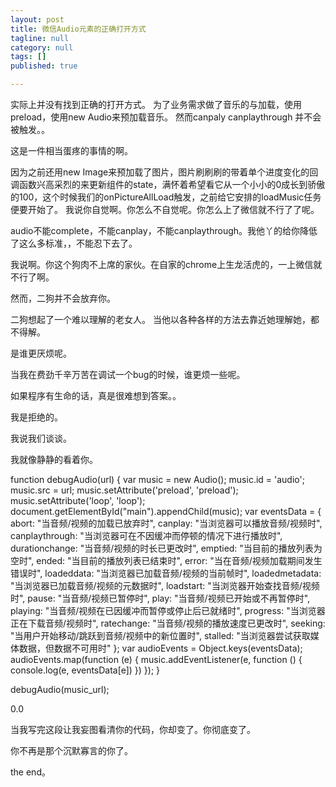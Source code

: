 ```yaml
---
layout: post
title: 微信Audio元素的正确打开方式
tagline: null
category: null
tags: []
published: true

---
```

实际上并没有找到正确的打开方式。
为了业务需求做了音乐的与加载，使用preload，使用new Audio来预加载音乐。
然而canpaly canplaythrough 并不会被触发。。

这是一件相当蛋疼的事情的啊。

因为之前还用new Image来预加载了图片，图片刷刷刷的带着单个进度变化的回调函数兴高采烈的来更新组件的state，满怀着希望看它从一个小小的0成长到骄傲的100，这个时候我们的onPictureAllLoad触发，之前给它安排的loadMusic任务便要开始了。
 我说你自觉啊。你怎么不自觉呢。你怎么上了微信就不行了了呢。
 
 audio不能complete，不能canplay，不能canplaythrough。我他丫的给你降低了这么多标准，，不能忍下去了。
 
 我说啊。你这个狗肉不上席的家伙。在自家的chrome上生龙活虎的，一上微信就不行了啊。
 
 
 然而，二狗并不会放弃你。
 
 二狗想起了一个难以理解的老女人。
 当他以各种各样的方法去靠近她理解她，都不得解。
 
 是谁更厌烦呢。
 
 当我在费劲千辛万苦在调试一个bug的时候，谁更烦一些呢。
 
 
 如果程序有生命的话，真是很难想到答案。。
 
 我是拒绝的。
 
 我说我们谈谈。
 
 我就像静静的看着你。
 
 
 function debugAudio(url) {
    var music = new Audio();
    music.id = 'audio';
    music.src = url;
    music.setAttribute('preload', 'preload');
    music.setAttribute('loop', 'loop');
    document.getElementById("main").appendChild(music);
    var eventsData = {
        abort: "当音频/视频的加载已放弃时",
        canplay: "当浏览器可以播放音频/视频时",
        canplaythrough: "当浏览器可在不因缓冲而停顿的情况下进行播放时",
        durationchange: "当音频/视频的时长已更改时",
        emptied: "当目前的播放列表为空时",
        ended: "当目前的播放列表已结束时",
        error: "当在音频/视频加载期间发生错误时",
        loadeddata: "当浏览器已加载音频/视频的当前帧时",
        loadedmetadata: "当浏览器已加载音频/视频的元数据时",
        loadstart: "当浏览器开始查找音频/视频时",
        pause: "当音频/视频已暂停时",
        play: "当音频/视频已开始或不再暂停时",
        playing: "当音频/视频在已因缓冲而暂停或停止后已就绪时",
        progress: "当浏览器正在下载音频/视频时",
        ratechange: "当音频/视频的播放速度已更改时",
        seeking: "当用户开始移动/跳跃到音频/视频中的新位置时",
        stalled: "当浏览器尝试获取媒体数据，但数据不可用时"
    };
    var audioEvents = Object.keys(eventsData);
    audioEvents.map(function (e) {
        music.addEventListener(e, function () {
            console.log(e, eventsData[e])
        })
    });
  }
  
  debugAudio(music_url);
  
  
  0.0
  
  
  当我写完这段让我妄图看清你的代码，你却变了。你彻底变了。
  
  你不再是那个沉默寡言的你了。
  
  the end。
  
  

 